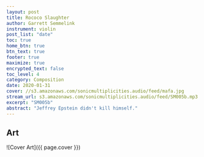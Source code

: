 ```yaml
---
layout: post
title: Rococo Slaughter
author: Garrett Semmelink
instrument: violin
post_list: "date"
toc: true
home_btn: true
btn_text: true
footer: true
maximize: true
encrypted_text: false
toc_level: 4
category: Composition
date: 2020-01-31
cover: //s3.amazonaws.com/sonicmultiplicities.audio/feed/mafa.jpg
stream_url: s3.amazonaws.com/sonicmultiplicities.audio/feed/SM005b.mp3
excerpt: "SM005b"
abstract: "Jeffrey Epstein didn't kill himself."
---
```


## Art

![Cover Art]({{ page.cover  }})

